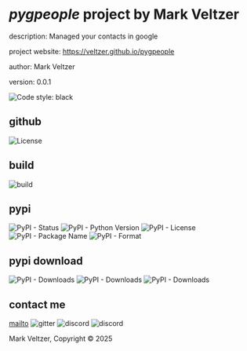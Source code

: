 # *pygpeople* project by Mark Veltzer

description: Managed your contacts in google

project website: https://veltzer.github.io/pygpeople

author: Mark Veltzer

version: 0.0.1

![Code style: black](https://img.shields.io/badge/code%20style-black-000000.svg)

## github

![License](https://img.shields.io/github/license/veltzer/pygpeople)

## build

![build](https://github.com/veltzer/pygpeople/workflows/build/badge.svg)

## pypi

![PyPI - Status](https://img.shields.io/pypi/status/pygpeople)
![PyPI - Python Version](https://img.shields.io/pypi/pyversions/pygpeople)
![PyPI - License](https://img.shields.io/pypi/l/pygpeople)
![PyPI - Package Name](https://img.shields.io/pypi/v/pygpeople)
![PyPI - Format](https://img.shields.io/pypi/format/pygpeople)

## pypi download

![PyPI - Downloads](https://img.shields.io/pypi/dd/pygpeople)
![PyPI - Downloads](https://img.shields.io/pypi/dw/pygpeople)
![PyPI - Downloads](https://img.shields.io/pypi/dm/pygpeople)



## contact me
[mailto](mailto:mark.veltzer@gmail.com)
![gitter](https://img.shields.io/gitter/room/veltzer/mark.veltzer)
![discord](https://img.shields.io/discord/719336281624281119)
![discord](https://img.shields.io/discord/719336282194444302)

Mark Veltzer, Copyright © 2025
